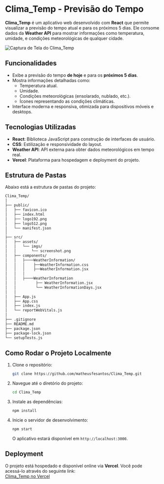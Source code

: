 # Clima_Temp - Previsão do Tempo

**Clima_Temp** é um aplicativo web desenvolvido com **React** que permite visualizar a previsão do tempo atual e para os próximos 5 dias. Ele consome dados da **Weather API** para mostrar informações como temperatura, umidade, e condições meteorológicas de qualquer cidade.

![Captura de Tela do Clima_Temp](https://drive.google.com/uc?export=view&id=17uCWHS8QvGi8gI8FVT06-v7UUZi6zCQc)

## Funcionalidades

- Exibe a previsão do tempo **de hoje** e para os **próximos 5 dias**.
- Mostra informações detalhadas como:
  - Temperatura atual.
  - Umidade.
  - Condições meteorológicas (ensolarado, nublado, etc.).
  - Ícones representando as condições climáticas.
- Interface moderna e responsiva, otimizada para dispositivos móveis e desktops.

## Tecnologias Utilizadas

- **React**: Biblioteca JavaScript para construção de interfaces de usuário.
- **CSS**: Estilização e responsividade do layout.
- **Weather API**: API externa para obter dados meteorológicos em tempo real.
- **Vercel**: Plataforma para hospedagem e deployment do projeto.

## Estrutura de Pastas

Abaixo está a estrutura de pastas do projeto:

```bash
Clima_Temp/
│
├── public/
│   ├── favicon.ico
│   ├── index.html
│   ├── logo192.png
│   ├── logo512.png
│   └── manifest.json
│
├── src/
│   ├── assets/
│   │   └── imgs/
│   │       └── screenshot.png
│   ├── components/
│   │   ├────WeatherInformation/
│   │   │    ├──WeatherInformation.css
│   │   │    ├──WeatherInformation.jsx
│   │   │
│   │   ├────WeatherInformation
│   │         ├── WeatherInformation.jsx
│   │         └── WeatherInformationDays.jsx
│   │
│   ├── App.js
│   ├── App.css
│   ├── index.js
│   └── reportWebVitals.js
│
├── .gitignore
├── README.md
├── package.json
├── package-lock.json
└── setupTests.js
```

## Como Rodar o Projeto Localmente

1. Clone o repositório:
   ```bash
   git clone https://github.com/matheusfesantos/Clima_Temp.git
   ```

2. Navegue até o diretório do projeto:
   ```bash
   cd Clima_Temp
   ```

3. Instale as dependências:
   ```bash
   npm install
   ```

4. Inicie o servidor de desenvolvimento:
   ```bash
   npm start
   ```

   O aplicativo estará disponível em `http://localhost:3000`.

## Deployment

O projeto está hospedado e disponível online via **Vercel**. Você pode acessá-lo através do seguinte link:  
[Clima_Temp no Vercel]([seu-link-aqui](https://clima-temp-nine.vercel.app/))
